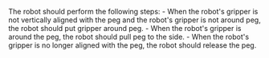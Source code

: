 
The robot should perform the following steps:
    - When the robot's gripper is not vertically aligned with the peg and the robot's gripper is not around peg, the robot should put gripper around peg.
    - When the robot's gripper is around the peg, the robot should pull peg to the side.
    - When the robot's gripper is no longer aligned with the peg, the robot should release the peg.